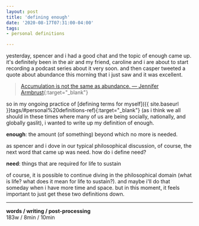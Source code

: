 ```yaml
---
layout: post
title: 'defining enough'
date: '2020-08-17T07:31:00-04:00'
tags:
- personal definitions

--- 
```


yesterday, spencer and i had a good chat and the topic of enough came up. it's definitely been in the air and my friend, caroline and i are about to start recording a podcast series about it very soon. and then casper tweeted a quote about abundance this morning that i just saw and it was excellent. 

> [Accumulation is not the same as abundance. — Jennifer Armbrust](https://twitter.com/caspertk/status/1295291663175356416){:target="_blank"}

so in my ongoing practice of [defining terms for myself]({{ site.baseurl }}tags/#personal%20definitions-ref){:target="_blank"} (as i think we all should in these times where many of us are being socially, nationally, and globally gaslit), i wanted to write up my definition of  enough. 

**enough**: the amount (of something) beyond which no more is needed. 

as spencer and i dove in our typical philosophical discussion, of course, the next word that came up was need. how do i define need?

**need**: things that are required for life to sustain

of course, it is possible to continue diving in the philosophical domain (what is life? what does it mean for life to sustain?). and maybe i'll do that someday when i have more time and space. but in this moment, it feels important to just get these two definitions down. 

---



<!-- {:target="_blank"} -->

<!-- hyperlink bank -->


<!-- &#042; = asterisk -->
<!-- &#039; = single quote '-->

**words / writing / post-processing**  
183w / 8min / 10min